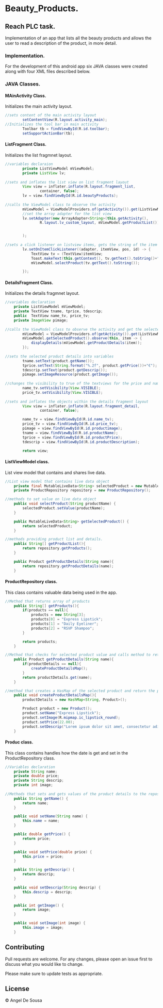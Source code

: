 # Beauty_Products.
## Reach PLC task.
Implementation of an app that lists all the beauty products and allows the user to read a description of the product, in more detail.
### Implementation.
For the development of this android app six JAVA classes were created along with four XML files described below.
### JAVA Classes.
#### MAinActivity Class.
Initializes the main activity layout.
```java
//sets content of the main activity layout
        setContentView(R.layout.activity_main);
//Initializes the tool bar in main activity
        Toolbar tb = findViewById(R.id.toolbar);
        setSupportActionBar(tb);
```
#### ListFragment Class.
Initializes the list fragmnet layout.
```java
//variables declaraion
        private ListViewModel mViewModel;
        private ListView lv;
    
//sets and inflates the list view on list fragment layout
        View view = inflater.inflate(R.layout.fragment_list,
                container, false);
        lv = view.findViewById(R.id.beautyProducts);
        
//calls the ViewModel class to observe the activity
        mViewModel = ViewModelProviders.of(getActivity()).get(ListViewModel.class);
        //set the array adapter for the list view
        lv.setAdapter(new ArrayAdapter<String>(this.getActivity(),
                R.layout.lv_custom_layout, mViewModel.getProductList())


        );
        
//sets a click listener on listview items, gets the string of the item clicked and sends it to the ViewModel
        lv.setOnItemClickListener((adapter, itemView, pos, id) -> {
            TextView tv = (TextView)itemView;
            Toast.makeText(this.getContext(), tv.getText().toString()+" Selected", Toast.LENGTH_SHORT).show();
            mViewModel.selectProduct(tv.getText().toString());

        });        
```
#### DetailsFragment Class.
Initializes the details fragmnet layout.
```java
//variables declaration
    private ListViewModel mViewModel;
    private TextView tname, tprice, tdescrip;
    public  TextView name_tv, price_tv;
    private ImageView pimage;
    
//calls the ViewModel class to observe the activity and get the selected product details
        mViewModel = ViewModelProviders.of(getActivity()).get(ListViewModel.class);
        mViewModel.getSelectedProduct().observe(this, item -> {
            displayDetails(mViewModel.getProductDetails(item));
        });
        
//sets the selected product details into variables
        tname.setText(product.getName());
        tprice.setText(String.format("%.2f", product.getPrice())+"€");
        tdescrip.setText(product.getDescrip());
        pimage.setImageResource(product.getImage());
        
//changes the visibility to true of the textviews for the price and name
        name_tv.setVisibility(View.VISIBLE);
        price_tv.setVisibility(View.VISIBLE);
        
//sets and inflates the objects within the details fragment layout
        View view = inflater.inflate(R.layout.fragment_detail,
                container, false);

        name_tv = view.findViewById(R.id.name_tv);
        price_tv = view.findViewById(R.id.price_tv);
        pimage = view.findViewById(R.id.productimage);
        tname = view.findViewById(R.id.productName);
        tprice = view.findViewById(R.id.productPrice);
        tdescrip = view.findViewById(R.id.productDescription);

        return view;       
```
#### ListViewModel class.
List view model that contains and shares live data.
```java
//List view model that contains live data object
    private final MutableLiveData<String> selectedProduct = new MutableLiveData<String>();
    private ProductRepository repository = new ProductRepository();

//methods to set value on live data object
    public void selectProduct(String productName) {
        selectedProduct.setValue(productName);
    }

    public MutableLiveData<String> getSelectedProduct() {
        return selectedProduct;
    }

//methods providing product list and details.
    public String[] getProductList(){
        return repository.getProducts();
    }

    public Product getProductDetails(String name){
        return repository.getProductDetails(name);
    }
```
#### ProductRepository class.
This class contains valuable data being used in the app.
```java
//Method that returns array of products
    public String[] getProducts(){
        if(products == null){
            products = new String[3];
            products[0] = "Express Lipstick";
            products[1] = "Daily Eyeliner";
            products[2] = "RSVP Shampoo";
        }

        return products;
    }

//Method that checks for selected product value and calls method to retrieve that product detail
    public Product getProductDetails(String name){
        if(productDetails == null){
            createProductDetailsMap();
        }
        return productDetails.get(name);
    }

//method that creates a HasMap of the selected product and return the product details
    public void createProductDetailsMap(){
        productDetails = new HashMap<String, Product>();

        Product product = new Product();
        product.setName("Express Lipstick");
        product.setImage(R.mipmap.ic_lipstick_round);
        product.setPrice(22.00);
        product.setDescrip("Lorem ipsum dolor sit amet, consectetur adipiscing elit. Vestibulum vehicula ipsum sit amet odio euismod aliquam. Aenean aliquam vestibulum nibh, tincidunt fringilla sapien posuere id. Suspendisse ut lacus vitae elit mollis sagittis ut id ligula. Curabitur rhoncus non orci a ultricies. Praesent lacinia nisi urna, ac pharetra purus ultricies a. Quisque ut felis vel massa lobortis aliquam eu vel erat. Quisque vestibulum massa erat, quis efficitur nunc blandit ac. Proin sit amet maximus turpis. Donec sodales enim ligula. Aenean et scelerisque odio. Pellentesque ut suscipit lorem. Quisque non dapibus arcu, ac commodo massa. Curabitur sed tortor a diam ultrices volutpat a sit amet turpis. Pellentesque sem erat, aliquam in nisi et, sollicitudin tincidunt diam.");
    }
```
#### Produc class.
This class contains handles how the date is get and set in the ProductRepository class.
```java
//Variables declaration
    private String name;
    private double price;
    private String descrip;
    private int image;
    
//Methods that sets and gets values of the product details to the repository class
    public String getName() {
        return name;
    }

    public void setName(String name) {
        this.name = name;
    }

    public double getPrice() {
        return price;
    }

    public void setPrice(double price) {
        this.price = price;
    }

    public String getDescrip() {
        return descrip;
    }

    public void setDescrip(String descrip) {
        this.descrip = descrip;
    }

    public int getImage() {
        return image;
    }

    public void setImage(int image) {
        this.image = image;
    }    
```
## Contributing
Pull requests are welcome. For any changes, please open an issue first to discuss what you would like to change.

Please make sure to update tests as appropriate.

## License
© Angel De Sousa

